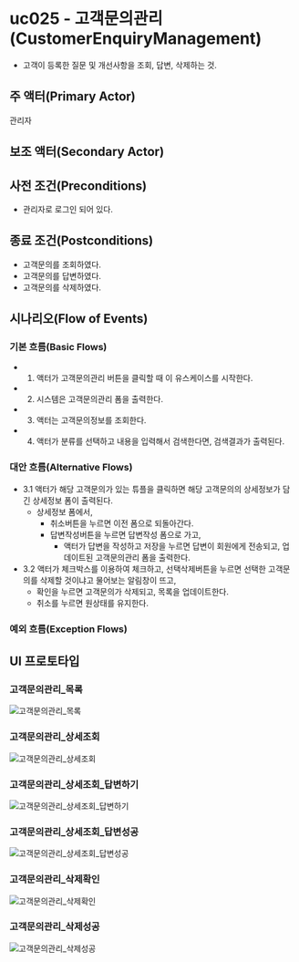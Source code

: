 # uc025 - 고객문의관리(CustomerEnquiryManagement)
- 고객이 등록한 질문 및 개선사항을 조회, 답변, 삭제하는 것.

## 주 액터(Primary Actor)
관리자

## 보조 액터(Secondary Actor)


## 사전 조건(Preconditions)
- 관리자로 로그인 되어 있다.

## 종료 조건(Postconditions)
- 고객문의를 조회하였다.
- 고객문의를 답변하였다.
- 고객문의를 삭제하였다.

## 시나리오(Flow of Events)

### 기본 흐름(Basic Flows)

- 1. 액터가 고객문의관리 버튼을 클릭할 때 이 유스케이스를 시작한다.
- 2. 시스템은 고객문의관리 폼을 출력한다.
- 3. 액터는 고객문의정보를 조회한다.
- 4. 액터가 분류를 선택하고 내용을 입력해서 검색한다면, 검색결과가 출력된다.


### 대안 흐름(Alternative Flows)

- 3.1 액터가 해당 고객문의가 있는 튜플을 클릭하면 해당 고객문의의 상세정보가 담긴 상세정보 폼이 출력된다.
    - 상세정보 폼에서,
        - 취소버튼을 누르면 이전 폼으로 되돌아간다.
        - 답변작성버튼을 누르면 답변작성 폼으로 가고,
            - 액터가 답변을 작성하고 저장을 누르면 답변이 회원에게 전송되고, 업데이트된 고객문의관리 폼을 출력한다.
- 3.2 액터가 체크박스를 이용하여 체크하고, 선택삭제버튼을 누르면 선택한 고객문의를 삭제할 것이냐고 물어보는 알림창이 뜨고,
    - 확인을 누르면 고객문의가 삭제되고, 목록을 업데이트한다.
    - 취소를 누르면 원상태를 유지한다.


### 예외 흐름(Exception Flows)


## UI 프로토타입

### 고객문의관리_목록
![고객문의관리_목록](./images/uc025-list.jpg)

### 고객문의관리_상세조회
![고객문의관리_상세조회](./images/uc025-detail.jpg)

### 고객문의관리_상세조회_답변하기
![고객문의관리_상세조회_답변하기](./images/uc025-detail_answer.jpg)

### 고객문의관리_상세조회_답변성공
![고객문의관리_상세조회_답변성공](./images/uc025-detail_answer_success.jpg)

### 고객문의관리_삭제확인
![고객문의관리_삭제확인](./images/uc025-delete_check.jpg)

### 고객문의관리_삭제성공
![고객문의관리_삭제성공](./images/uc025-delete_success.jpg)
